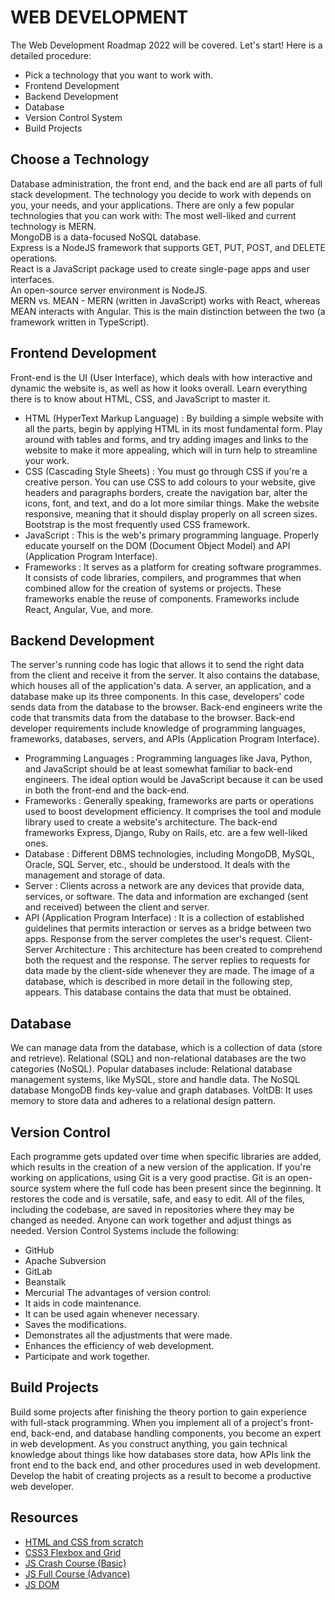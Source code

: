 # WEB DEVELOPMENT
The Web Development Roadmap 2022 will be covered. Let's start! Here is a detailed procedure:
- Pick a technology that you want to work with.
- Frontend Development
- Backend Development
- Database
- Version Control System
- Build Projects
## Choose a Technology
Database administration, the front end, and the back end are all parts of full stack development. The technology you decide to work with depends on you, your needs, and your applications. There are only a few popular technologies that you can work with:
The most well-liked and current technology is MERN.<br/>
MongoDB is a data-focused NoSQL database.<br/>
Express is a NodeJS framework that supports GET, PUT, POST, and DELETE operations.<br/>
React is a JavaScript package used to create single-page apps and user interfaces.<br/>
An open-source server environment is NodeJS.  
MERN vs. MEAN - MERN (written in JavaScript) works with React, whereas MEAN interacts with Angular. This is the main distinction between the two (a framework written in TypeScript).
## Frontend Development
Front-end is the UI (User Interface), which deals with how interactive and dynamic the website is, as well as how it looks overall. Learn everything there is to know about HTML, CSS, and JavaScript to master it.
- HTML (HyperText Markup Language) : By building a simple website with all the parts, begin by applying HTML in its most fundamental form. Play around with tables and forms, and try adding images and links to the website to make it more appealing, which will in turn help to streamline your work. 
- CSS (Cascading Style Sheets) : You must go through CSS if you're a creative person. You can use CSS to add colours to your website, give headers and paragraphs borders, create the navigation bar, alter the icons, font, and text, and do a lot more similar things. Make the website responsive, meaning that it should display properly on all screen sizes. Bootstrap is the most frequently used CSS framework.
- JavaScript : This is the web's primary programming language. Properly educate yourself on the DOM (Document Object Model) and API (Application Program Interface).
- Frameworks : It serves as a platform for creating software programmes. It consists of code libraries, compilers, and programmes that when combined allow for the creation of systems or projects. These frameworks enable the reuse of components. Frameworks include React, Angular, Vue, and more.
## Backend Development
The server's running code has logic that allows it to send the right data from the client and receive it from the server. It also contains the database, which houses all of the application's data. A server, an application, and a database make up its three components. In this case, developers' code sends data from the database to the browser. Back-end engineers write the code that transmits data from the database to the browser.
Back-end developer requirements include knowledge of programming languages, frameworks, databases, servers, and APIs (Application Program Interface).
- Programming Languages : Programming languages like Java, Python, and JavaScript should be at least somewhat familiar to back-end engineers. The ideal option would be JavaScript because it can be used in both the front-end and the back-end.
- Frameworks : Generally speaking, frameworks are parts or operations used to boost development efficiency. It comprises the tool and module library used to create a website's architecture. The back-end frameworks Express, Django, Ruby on Rails, etc. are a few well-liked ones.
- Database : Different DBMS technologies, including MongoDB, MySQL, Oracle, SQL Server, etc., should be understood. It deals with the management and storage of data.
- Server : Clients across a network are any devices that provide data, services, or software. The data and information are exchanged (sent and received) between the client and server.
- API (Application Program Interface) : It is a collection of established guidelines that permits interaction or serves as a bridge between two apps. Response from the server completes the user's request.
Client-Server Architecture : This architecture has been created to comprehend both the request and the response. The server replies to requests for data made by the client-side whenever they are made. The image of a database, which is described in more detail in the following step, appears. This database contains the data that must be obtained.
## Database
We can manage data from the database, which is a collection of data (store and retrieve). Relational (SQL) and non-relational databases are the two categories (NoSQL). Popular databases include:
Relational database management systems, like MySQL, store and handle data.
The NoSQL database MongoDB finds key-value and graph databases.
VoltDB: It uses memory to store data and adheres to a relational design pattern.
## Version Control
Each programme gets updated over time when specific libraries are added, which results in the creation of a new version of the application. If you're working on applications, using Git is a very good practise. Git is an open-source system where the full code has been present since the beginning. It restores the code and is versatile, safe, and easy to edit. All of the files, including the codebase, are saved in repositories where they may be changed as needed. Anyone can work together and adjust things as needed.
Version Control Systems include the following:
- GitHub
- Apache Subversion 
- GitLab
- Beanstalk
- Mercurial
The advantages of version control:
- It aids in code maintenance.
- It can be used again whenever necessary.
- Saves the modifications.
- Demonstrates all the adjustments that were made.
- Enhances the efficiency of web development.
- Participate and work together.
## Build Projects
Build some projects after finishing the theory portion to gain experience with full-stack programming. When you implement all of a project's front-end, back-end, and database handling components, you become an expert in web development. As you construct anything, you gain technical knowledge about things like how databases store data, how APIs link the front end to the back end, and other procedures used in web development. Develop the habit of creating projects as a result to become a productive web developer.
## Resources
- [HTML and CSS from scratch](https://www.youtube.com/watch?v=mU6anWqZJcc&feature=youtu.be)
- [CSS3 Flexbox and Grid](https://www.youtube.com/watch?v=1Rs2ND1ryYc&t=12467s)
- [JS Crash Course (Basic)](https://www.youtube.com/watch?v=hdI2bqOjy3c)
- [JS Full Course (Advance)](https://www.youtube.com/watch?v=PkZNo7MFNFg)
- [JS DOM](https://www.youtube.com/watch?v=_wvi4Srvggg)
